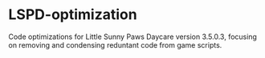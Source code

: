 # LSPD-optimization
Code optimizations for Little Sunny Paws Daycare version 3.5.0.3, focusing on removing and condensing reduntant code from game scripts.
